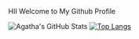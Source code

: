 HII
Welcome to My Github Profile

![Agatha's GitHub Stats](https://github-readme-stats.vercel.app/api?username=agathasenpai&layout=compact&show_icons=true&include_all_commits=true)
[![Top Langs](https://github-readme-stats.vercel.app/api/top-langs/?username=agathasenpai&layout=compact&show_icons=true&hide_border=false)](https://github.com/agathasenpai)







 




